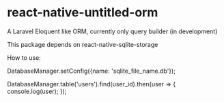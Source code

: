 # react-native-untitled-orm
A Laravel Eloquent like ORM, 
currently only query builder (in development)

This package depends on react-native-sqlite-storage

How to use:

DatabaseManager.setConfig({name: 'sqlite_file_name.db'});

DatabaseManager.table('users').find(user_id).then(user => {
			console.log(user);
});
